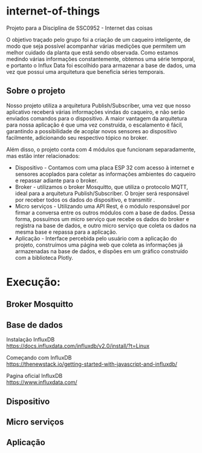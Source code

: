 # internet-of-things
Projeto para a Disciplina de SSC0952 - Internet das coisas

O objetivo traçado pelo grupo foi a criação de um caqueiro inteligente, de modo que seja possível acompanhar várias medições que permitem um melhor cuidado da planta que está sendo observada. Como estamos medindo várias informações constantemente, obtemos uma série temporal, e portanto o Influx Data foi escolhido para armazenar a base de dados, uma vez que possui uma arquitetura que beneficia séries temporais.

## Sobre o projeto
Nosso projeto utiliza a arquitetura Publish/Subscriber, uma vez que nosso aplicativo receberá várias informações vindas do caqueiro, e não serão enviados comandos para o dispositivo. A maior vantagem da arquitetura para nossa aplicação é que uma vez construída, o escalamento é fácil, garantindo a possibilidade de acoplar novos sensores ao dispositivo facilmente, adicionando seu respectivo tópico no broker.

Além disso, o projeto conta com 4 módulos que funcionam separadamente, mas estão inter relacionados:
* Dispositivo - Contamos com uma placa ESP 32 com acesso à internet e sensores acoplados para coletar as informações ambientes do caqueiro e repassar adiante para o broker.
* Broker - utilizamos o broker Mosquitto, que utiliza o protocolo MQTT, ideal para a arquitetura Publish/Subscriber. O brojer será responsável por receber todos os dados do dispositivo, e transmitir .
* Micro serviços - Utilizando uma API Rest, é o módulo responsável por firmar a conversa entre os outros módulos com a base de dados. Dessa forma, possuímos um micro serviço que recebe os dados do broker e registra na base de dados, e outro micro serviço que coleta os dados na mesma base e repassa para a aplicação.
* Aplicação - Interface percebida pelo usuário com a aplicação do projeto, construímos uma página web que coleta as informações já armazenadas na base de dados, e dispões em um gráfico construído com a biblioteca Plotly.

# Execução:

## Broker Mosquitto

## Base de dados
Instalação InfluxDB <br>
https://docs.influxdata.com/influxdb/v2.0/install/?t=Linux

Começando com InfluxDB<br>
https://thenewstack.io/getting-started-with-javascript-and-influxdb/

Pagina oficial InfluxDB<br>
https://www.influxdata.com/

## Dispositivo

## Micro serviços

## Aplicação